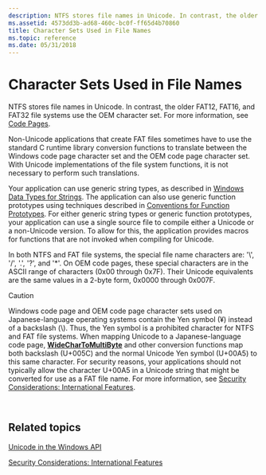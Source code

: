 ```yaml
---
description: NTFS stores file names in Unicode. In contrast, the older FAT12, FAT16, and FAT32 file systems use the OEM character set. For more information, see Code Pages.
ms.assetid: 4573dd3b-ad68-460c-bc0f-ff65d4b70860
title: Character Sets Used in File Names
ms.topic: reference
ms.date: 05/31/2018
---
```


# Character Sets Used in File Names

NTFS stores file names in Unicode. In contrast, the older FAT12, FAT16, and FAT32 file systems use the OEM character set. For more information, see [Code Pages](code-pages.md).

Non-Unicode applications that create FAT files sometimes have to use the standard C runtime library conversion functions to translate between the Windows code page character set and the OEM code page character set. With Unicode implementations of the file system functions, it is not necessary to perform such translations.

Your application can use generic string types, as described in [Windows Data Types for Strings](windows-data-types-for-strings.md). The application can also use generic function prototypes using techniques described in [Conventions for Function Prototypes](conventions-for-function-prototypes.md). For either generic string types or generic function prototypes, your application can use a single source file to compile either a Unicode or a non-Unicode version. To allow for this, the application provides macros for functions that are not invoked when compiling for Unicode.

In both NTFS and FAT file systems, the special file name characters are: '\\', '/', '.', '?', and '\*'. On OEM code pages, these special characters are in the ASCII range of characters (0x00 through 0x7F). Their Unicode equivalents are the same values in a 2-byte form, 0x0000 through 0x007F.

> [!Caution]  
> Windows code page and OEM code page character sets used on Japanese-language operating systems contain the Yen symbol (¥) instead of a backslash (\\). Thus, the Yen symbol is a prohibited character for NTFS and FAT file systems. When mapping Unicode to a Japanese-language code page, [**WideCharToMultiByte**](/windows/desktop/api/Stringapiset/nf-stringapiset-widechartomultibyte) and other conversion functions map both backslash (U+005C) and the normal Unicode Yen symbol (U+00A5) to this same character. For security reasons, your applications should not typically allow the character U+00A5 in a Unicode string that might be converted for use as a FAT file name. For more information, see [Security Considerations: International Features](security-considerations--international-features.md).

 

## Related topics

<dl> <dt>

[Unicode in the Windows API](unicode-in-the-windows-api.md)
</dt> <dt>

[Security Considerations: International Features](security-considerations--international-features.md)
</dt> </dl>

 

 



